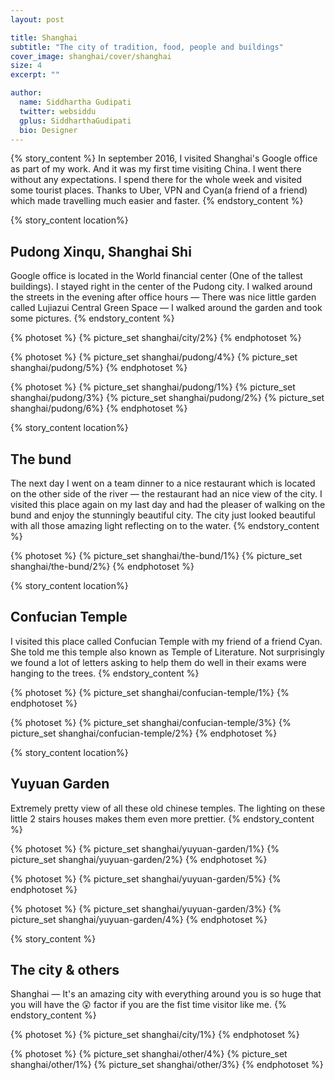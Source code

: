 ```yaml
---
layout: post

title: Shanghai
subtitle: "The city of tradition, food, people and buildings"
cover_image: shanghai/cover/shanghai
size: 4
excerpt: ""

author:
  name: Siddhartha Gudipati
  twitter: websiddu
  gplus: SiddharthaGudipati
  bio: Designer
---
```


{% story_content %}
In september 2016, I visited Shanghai's Google office as part of my work. And it was my first time visiting China. I went there without any expectations. I spend there for the whole week and visited some tourist places. Thanks to Uber, VPN and Cyan(a friend of a friend) which made travelling much easier and faster.
{% endstory_content %}

{% story_content location%}
## Pudong Xinqu, Shanghai Shi
Google office is located in the World financial center (One of the tallest buildings). I stayed right in the center of the Pudong city. I walked around the streets in the evening after office hours — There was nice little garden called Lujiazui Central Green Space &mdash; I walked around the garden and took some pictures.
{% endstory_content %}

{% photoset %}
  {% picture_set shanghai/city/2%}
{% endphotoset %}

{% photoset %}
  {% picture_set shanghai/pudong/4%}
  {% picture_set shanghai/pudong/5%}
{% endphotoset %}

{% photoset %}
  {% picture_set shanghai/pudong/1%}
  {% picture_set shanghai/pudong/3%}
  {% picture_set shanghai/pudong/2%}
  {% picture_set shanghai/pudong/6%}
{% endphotoset %}

{% story_content location%}
## The bund
The next day I went on a team dinner to a nice restaurant which is located on the other side of the river &mdash; the restaurant had an nice view of the city. I visited this place again on my last day and had the pleaser of walking on the bund and enjoy the stunningly beautiful city. The city just looked beautiful with all those amazing light reflecting on to the water.
{% endstory_content %}

{% photoset %}
  {% picture_set shanghai/the-bund/1%}
  {% picture_set shanghai/the-bund/2%}
{% endphotoset %}

{% story_content location%}
## Confucian Temple
I visited this place called Confucian Temple with my friend of a friend Cyan. She told me this temple also known as Temple of Literature. Not surprisingly we found a lot of letters asking to help them do well in their exams were hanging to the trees.
{% endstory_content %}

{% photoset %}
  {% picture_set shanghai/confucian-temple/1%}
{% endphotoset %}

{% photoset %}
  {% picture_set shanghai/confucian-temple/3%}
  {% picture_set shanghai/confucian-temple/2%}
{% endphotoset %}

{% story_content location%}
## Yuyuan Garden
Extremely pretty view of all these old chinese temples. The lighting on these little 2 stairs houses makes them even more prettier.
{% endstory_content %}

{% photoset %}
  {% picture_set shanghai/yuyuan-garden/1%}
  {% picture_set shanghai/yuyuan-garden/2%}
{% endphotoset %}


{% photoset %}
  {% picture_set shanghai/yuyuan-garden/5%}
{% endphotoset %}

{% photoset %}
  {% picture_set shanghai/yuyuan-garden/3%}
  {% picture_set shanghai/yuyuan-garden/4%}
{% endphotoset %}

{% story_content %}
## The city & others
Shanghai &mdash; It's an amazing city with everything around you is so huge that you will have the 😲 factor if you are the fist time visitor like me.
{% endstory_content %}

{% photoset %}
  {% picture_set shanghai/city/1%}
{% endphotoset %}


{% photoset %}
  {% picture_set shanghai/other/4%}
  {% picture_set shanghai/other/1%}
  {% picture_set shanghai/other/3%}
{% endphotoset %}

